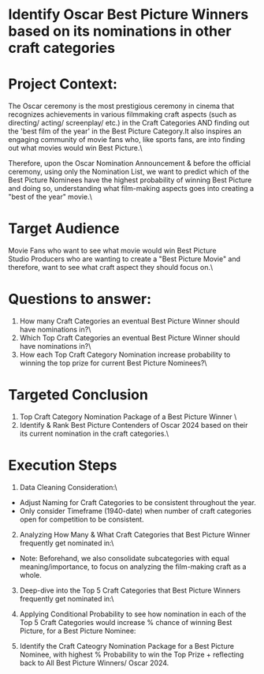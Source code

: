 # Identify Oscar Best Picture Winners based on its nominations in other craft categories

#  Project Context:
The Oscar ceremony is the most prestigious ceremony in cinema that recognizes achievements in various filmmaking craft aspects (such as directing/ acting/ screenplay/ etc.) in the Craft Categories AND finding out the 'best film of the year' in the Best Picture Category.It also inspires an engaging community of movie fans who, like sports fans, are into finding out what movies would win Best Picture.\

Therefore, upon the Oscar Nomination Announcement & before the official ceremony, using only the Nomination List, we want to predict which of the Best Picture Nominees have the highest probability of winning Best Picture and doing so, understanding what film-making aspects goes into creating a "best of the year" movie.\

#  Target Audience
Movie Fans who want to see what movie would win Best Picture\
Studio Producers who are wanting to create a "Best Picture Movie" and therefore, want to see what craft aspect they should focus on.\

# Questions to answer:
1. How many Craft Categories  an eventual Best Picture Winner should have nominations in?\
2. Which Top Craft Categories an eventual Best Picture Winner should have nominations in?\
3. How each Top Craft Category Nomination increase probability to winning the top prize for current Best Picture Nominees?\


#  Targeted Conclusion
1. Top Craft Category Nomination Package of a Best Picture Winner \
2. Identify & Rank Best Picture Contenders of Oscar 2024 based on their its current nomination in the craft categories.\


#  Execution Steps

1. Data Cleaning Consideration:\
- Adjust Naming for Craft Categories to be consistent throughout the year.
- Only consider Timeframe (1940-date) when number of craft categories open for competition to be consistent.

2. Analyzing How Many & What Craft Categories that Best Picture Winner frequently get nominated in:\
* Note: Beforehand, we also consolidate subcategories with equal meaning/importance, to focus on analyzing the film-making craft as a whole.

3. Deep-dive into the Top 5 Craft Categories that Best Picture Winners frequently get nominated in:\
  
4. Applying Conditional Probability to see how nomination in each of the Top 5 Craft Categories would increase % chance of winning Best Picture, for a Best Picture Nominee:

5. Identify the Craft Cateogry Nomination Package for a Best Picture Nominee, with highest % Probability to win the Top Prize + reflecting back to All Best Picture Winners/ Oscar 2024.

